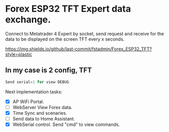# Forex ESP32 TFT Expert data exchange.

Connect to Metatrader 4 Expert by socket, send request and receive for the data to be displayed on the screen TFT every x seconds. 

https://img.shields.io/github/last-commit/fstadmin/Forex_ESP32_TFT?style=plastic

## In my case is 2 config, TFT

``` C++
Send serial=1 for view DEBUG

```

Next implementation tasks:

- [x] AP WiFi Portal.
- [ ] WebServer View Forex data.
- [x] Time Sync and scenaries.
- [ ] Send data to Home Assistant.
- [x] WebSerial control. Send "cmd" to view commands. 
